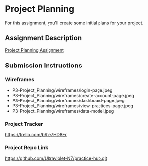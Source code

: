 # Project Planning
For this assignment, you'll create some initial plans for your project.

## Assignment Description
[Project Planning Assignment](https://education.launchcode.org/liftoff/modules/assignments/project-planning)

## Submission Instructions

### Wireframes

- P3-Project_Planning/wireframes/login-page.jpeg
- P3-Project_Planning/wireframes/create-account-page.jpeg
- P3-Project_Planning/wireframes/dashboard-page.jpeg
- P3-Project_Planning/wireframes/view-practices-page.jpeg
- P3-Project_Planning/wireframes/data-model.jpeg

### Project Tracker

https://trello.com/b/he7HD8Er

### Project Repo Link

https://github.com/Ultraviolet-N7/practice-hub.git
